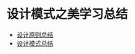 # 设计模式之美学习总结
- [设计原则总结](https://github.com/zhengb0/Study/blob/master/Design%20principles%20and%20ideas.md "设计原则总结")
- [设计模式总结](https://github.com/zhengb0/Study/blob/master/Degisn%20Patterns%20Study%20Note.md "设计模式总结")
